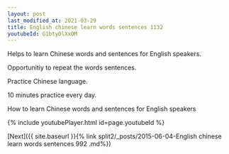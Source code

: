 ```yaml
---
layout: post
last_modified_at: 2021-03-29
title: English chinese learn words sentences 1132 
youtubeId: G1btyOlXxOM
---
```

 
 
Helps to learn Chinese words and sentences for English speakers.

Opportunitiy to repeat the words sentences. 

Practice Chinese language. 
 
10 minutes practice every day. 
 
How to learn Chinese words and sentences for English speakers 
 
{% include youtubePlayer.html id=page.youtubeId %}
 
 
[Next]({{ site.baseurl }}{% link  split2/_posts/2015-06-04-English chinese learn words sentences 992 .md%})
 
